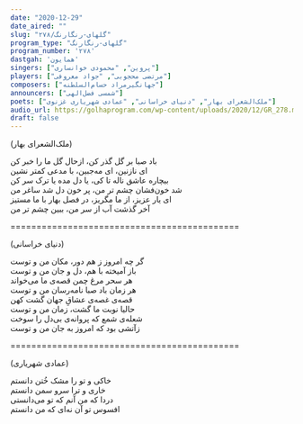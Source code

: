 ```yaml
---
date: "2020-12-29"
date_aired: ""
slug: "گلهای-رنگارنگ/۲۷۸"
program_type: "گلهای-رنگارنگ"
program_number: '۲۷۸'
dastgah: 'همایون'
singers: ["پروین", "محمودی خوانساری"]
players: ["مرتضی محجوبی", "جواد معروفی"]
composers: ["جهانگیرمراد حسام‌السلطنه"]
announcers: ["شمسی فضل‌الهی"]
poets: ["ملک‌الشعرای بهار", "دنیای خراسانی", "عمادی شهریاری غزنوی"]
audio_url: https://golhaprogram.com/wp-content/uploads/2020/12/GR_278.mp3
draft: false
---
```


(ملک‌الشعرای بهار)  

باد صبا بر گل گذر کن، ازحال گل ما را خبر کن  
ای نازنین، ای مه‌جبین، با مدعی کمتر نشین  
بیچاره عاشق ناله تا کی، یا دل مده یا ترک سر کن  
شد خون‌فشان چشم تر من، پر خون دل شد ساغر من  
ای یار عزیز، از ما مگریز، در فصل بهار با ما مستیز  
آخر گذشت آب از سر من، ببین چشم تر من  

============================================  

(دنیای خراسانی)  

گر چه امروز ز هم دور، مکان من و توست  
باز آمیخته با هم، دل و جان من و توست  
هر سحر مرغ چمن قصه‌ی ما می‌خواند  
هر زمان باد صبا نامه‌رسان من و توست  
قصه‌ی غصه‌ی عشاقِ جهان گشت کهن  
حالیا نوبت ما گشت، زمان من و توست  
شعله‌ی شمع که پروانه‌ی بی‌دل را سوخت  
زآتشی بود که امروز به جان من و توست  

============================================  

(عمادی شهریاری)  

خاکی و تو را مشک خُتن دانستم  
خاری و ترا سرو سمن دانستم  
دردا که من آنم که تو می‌دانستی  
افسوس تو آن نه‌ای که من دانستم  
